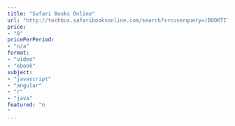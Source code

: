 ```yaml
---
title: "Safari Books Online"
url: "http://techbus.safaribooksonline.com/search?srcuserquery=(BOOKTITLE%20%22Learning%20Path%22)&sort=insertDate&order=desc"
price: 
- "0"
pricePerPeriod: 
- "n/a"
format: 
- "video"
- "ebook"
subject: 
- "javascript"
- "angular"
- "r"
- "java"
featured: "n"
---
```

